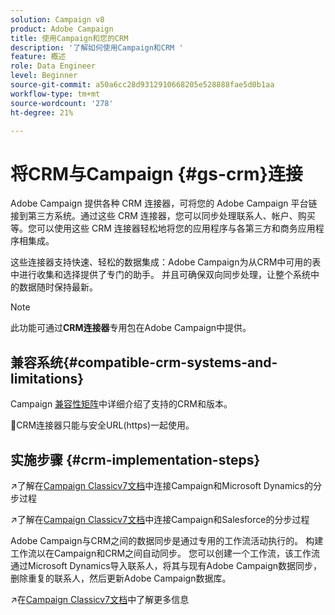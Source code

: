 ```yaml
---
solution: Campaign v8
product: Adobe Campaign
title: 使用Campaign和您的CRM
description: '了解如何使用Campaign和CRM '
feature: 概述
role: Data Engineer
level: Beginner
source-git-commit: a50a6cc28d9312910668205e528888fae5d0b1aa
workflow-type: tm+mt
source-wordcount: '278'
ht-degree: 21%

---
```


# 将CRM与Campaign {#gs-crm}连接

Adobe Campaign 提供各种 CRM 连接器，可将您的 Adobe Campaign 平台链接到第三方系统。通过这些 CRM 连接器，您可以同步处理联系人、帐户、购买等。您可以使用这些 CRM 连接器轻松地将您的应用程序与各第三方和商务应用程序相集成。

这些连接器支持快速、轻松的数据集成：Adobe Campaign为从CRM中可用的表中进行收集和选择提供了专门的助手。 并且可确保双向同步处理，让整个系统中的数据随时保持最新。

>[!NOTE]
>
>此功能可通过&#x200B;**CRM连接器**&#x200B;专用包在Adobe Campaign中提供。

## 兼容系统{#compatible-crm-systems-and-limitations}

Campaign [兼容性矩阵](../start/compatibility-matrix.md)中详细介绍了支持的CRM和版本。

:speech_balloon:CRM连接器只能与安全URL(https)一起使用。

## 实施步骤 {#crm-implementation-steps}

:arrow_upper_right:了解在[Campaign Classicv7文档](https://experienceleague.adobe.com/docs/campaign-classic/using/getting-started/connectors/crm-connectors/crm-ms-dynamics.html?lang=en#microsoft-dynamics-implementation-steps)中连接Campaign和Microsoft Dynamics的分步过程

:arrow_upper_right:了解在[Campaign Classicv7文档](https://experienceleague.adobe.com/docs/campaign-classic/using/getting-started/connectors/crm-connectors/crm-sfdc.html?lang=en#getting-started)中连接Campaign和Salesforce的分步过程


Adobe Campaign与CRM之间的数据同步是通过专用的工作流活动执行的。 构建工作流以在Campaign和CRM之间自动同步。 您可以创建一个工作流，该工作流通过Microsoft Dynamics导入联系人，将其与现有Adobe Campaign数据同步，删除重复的联系人，然后更新Adobe Campaign数据库。

:arrow_upper_right:在[Campaign Classicv7文档](https://experienceleague.adobe.com/docs/campaign-classic/using/getting-started/connectors/crm-connectors/crm-data-sync.html?lang=en#getting-started)中了解更多信息

